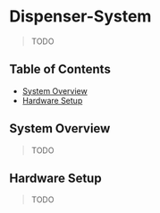 # Dispenser-System
> TODO

## Table of Contents
- [System Overview](#system-overview)
- [Hardware Setup](#hardware-setup)

## System Overview
> TODO 

## Hardware Setup
> TODO